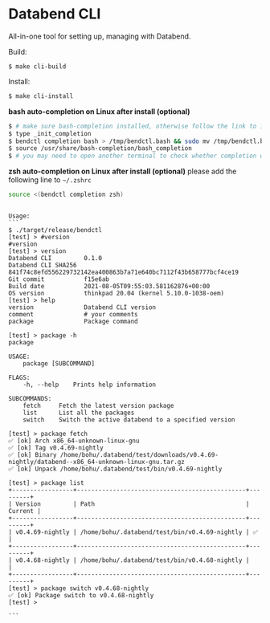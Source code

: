   # Databend CLI

All-in-one tool for setting up, managing with Databend.

Build:
```
$ make cli-build
```

Install:

```bash
$ make cli-install
```

**bash auto-completion on Linux after install (optional)**
```bash
$ # make sure bash-completion installed, otherwise follow the link to install https://github.com/scop/bash-completion#installation
$ type _init_completion
$ bendctl completion bash > /tmp/bendctl.bash && sudo mv /tmp/bendctl.bash  /usr/share/bash-completion/completions/bendctl.bash 
$ source /usr/share/bash-completion/bash_completion
$ # you may need to open another terminal to check whether completion works
```

**zsh auto-completion on Linux after install (optional)**
please add the following line to `~/.zshrc`
```bash
source <(bendctl completion zsh)
```

``````

Usage:
``` 
$ ./target/release/bendctl
[test] > #version
#version
[test] > version
Databend CLI         0.1.0
Databend CLI SHA256  841f74c8efd556229732142ea400863b7a71e640bc7112f43b658777bcf4ce19
Git commit           f15e6ab
Build date           2021-08-05T09:55:03.581162876+00:00
OS version           thinkpad 20.04 (kernel 5.10.0-1038-oem)
[test] > help
version              Databend CLI version
comment              # your comments
package              Package command

[test] > package -h
package 

USAGE:
    package [SUBCOMMAND]

FLAGS:
    -h, --help    Prints help information

SUBCOMMANDS:
    fetch     Fetch the latest version package
    list      List all the packages
    switch    Switch the active databend to a specified version

[test] > package fetch
✅ [ok] Arch x86_64-unknown-linux-gnu
✅ [ok] Tag v0.4.69-nightly
✅ [ok] Binary /home/bohu/.databend/test/downloads/v0.4.69-nightly/databend--x86_64-unknown-linux-gnu.tar.gz
✅ [ok] Unpack /home/bohu/.databend/test/bin/v0.4.69-nightly

[test] > package list
+-----------------+-----------------------------------------------+---------+
| Version         | Path                                          | Current |
+-----------------+-----------------------------------------------+---------+
| v0.4.69-nightly | /home/bohu/.databend/test/bin/v0.4.69-nightly | ✅      |
+-----------------+-----------------------------------------------+---------+
| v0.4.68-nightly | /home/bohu/.databend/test/bin/v0.4.68-nightly |         |
+-----------------+-----------------------------------------------+---------+
[test] > package switch v0.4.68-nightly
✅ [ok] Package switch to v0.4.68-nightly
[test] > 

```
